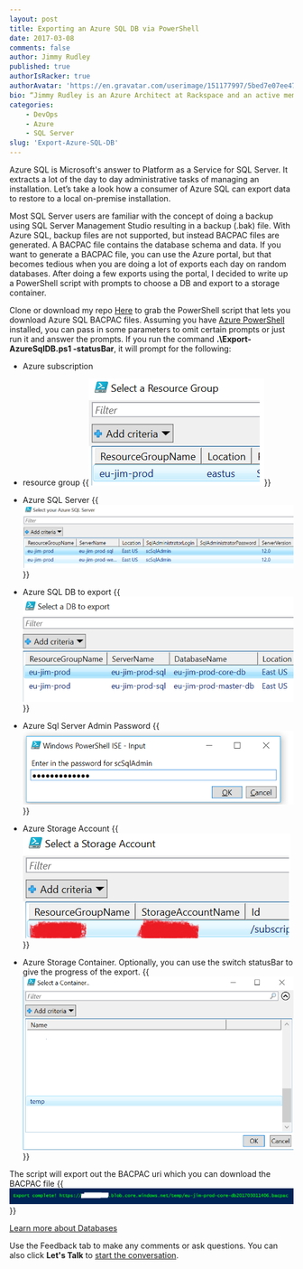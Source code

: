 ```yaml
---
layout: post
title: Exporting an Azure SQL DB via PowerShell
date: 2017-03-08
comments: false
author: Jimmy Rudley
published: true
authorIsRacker: true
authorAvatar: 'https://en.gravatar.com/userimage/151177997/5bed7e07ee47533cbd34b951d463bcb7.jpg'
bio: “Jimmy Rudley is an Azure Architect at Rackspace and an active member of the Azure community. He focuses on solving large and complex architecture and automation problems within Azure."
categories:
    - DevOps
    - Azure
    - SQL Server
slug: 'Export-Azure-SQL-DB' 
---
```

Azure SQL is Microsoft's answer to Platform as a Service for SQL Server. It extracts a lot of the day to day administrative tasks of managing an installation. Let’s take a look how a consumer of Azure SQL can export data to restore to a local on-premise installation.

<!--more-->

Most SQL Server users are familiar with the concept of doing a backup using SQL Server Management Studio resulting in a backup (.bak) file. With Azure SQL, backup files are not supported, but instead BACPAC files are generated. A BACPAC file contains the database schema and data. If you want to generate a BACPAC file, you can use the Azure portal, but that becomes tedious when you are doing a lot of exports each day on random databases. After doing a few exports using the portal, I decided to write up a PowerShell script with prompts to choose a DB and export to a storage container.

Clone or download my repo [Here](https://github.com/jrudley/export-AzureSqlDb) to grab the PowerShell script that lets you download Azure SQL BACPAC files. Assuming you have [Azure PowerShell](https://azure.microsoft.com/en-us/downloads/) installed, you can pass in some parameters to omit certain prompts or just run it and answer the prompts. If you run the command **.\Export-AzureSqlDB.ps1 -statusBar**, it will prompt for the following:

* Azure subscription

* resource group
{{<img src="selectrg.png" title="Azure RG" alt="Azure RG">}}
* Azure SQL Server
{{<img src="selectazuresqlserver.png" title="Azure SQL Server" alt="Azure SQL Server">}}
* Azure SQL DB to export
{{<img src="selectazuresqldb.png" title="Azure SQL Server DB" alt="Azure SQL Server DB">}}
* Azure Sql Server Admin Password
{{<img src="entersqladminpass.png" title="Azure SQL Server Admin Password" alt="Azure SQL Server Admin Password">}}
* Azure Storage Account
{{<img src="selectstorageacct.png" title="Azure Storage Account" alt="Azure Storage Account">}}
* Azure Storage Container. Optionally, you can use the switch statusBar to give the progress of the export.
{{<img src="selectstoragecontainer.png" title="Azure Storage Account Container" alt="Azure Storage Account Container">}}

The script will export out the BACPAC uri which you can download the BACPAC file
{{<img src="uri.png" title="Azure BACPAC URI" alt="Azure BACPAC URI">}}

<a class="cta red" id="cta" href="https://www.rackspace.com/dba-services">Learn more about Databases</a>

Use the Feedback tab to make any comments or ask questions. You can also click
**Let's Talk** to [start the conversation](https://www.rackspace.com/).
